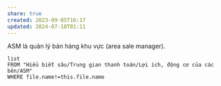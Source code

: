 ```yaml
---
share: true
created: 2023-09-05T16:17
updated: 2024-07-18T01:11
---
```

ASM là quản lý bán hàng khu vực (area sale manager).
```dataview
list 
FROM "Hiểu biết sâu/Trung gian thanh toán/Lợi ích, động cơ của các bên/ASM" 
WHERE file.name!=this.file.name
```